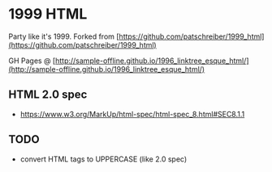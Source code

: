 # 1999 HTML

Party like it's 1999.
Forked from [https://github.com/patschreiber/1999_html](https://github.com/patschreiber/1999_html)

GH Pages @ [http://sample-offline.github.io/1996_linktree_esque_html/](http://sample-offline.github.io/1996_linktree_esque_html/)

## HTML 2.0 spec

- <https://www.w3.org/MarkUp/html-spec/html-spec_8.html#SEC8.1.1>

## TODO

- convert HTML tags to UPPERCASE (like 2.0 spec)
